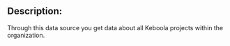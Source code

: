 ## Description:
Through this data source you get data about all Keboola projects within the organization.
